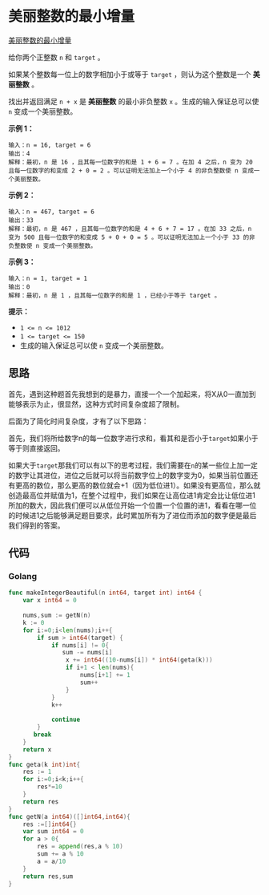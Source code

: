 # 美丽整数的最小增量

[美丽整数的最小增量](https://leetcode.cn/problems/minimum-addition-to-make-integer-beautiful/)



给你两个正整数 `n` 和 `target` 。

如果某个整数每一位上的数字相加小于或等于 `target` ，则认为这个整数是一个 **美丽整数** 。

找出并返回满足 `n + x` 是 **美丽整数** 的最小非负整数 `x` 。生成的输入保证总可以使 `n` 变成一个美丽整数。

**示例 1：**

```
输入：n = 16, target = 6
输出：4
解释：最初，n 是 16 ，且其每一位数字的和是 1 + 6 = 7 。在加 4 之后，n 变为 20 且每一位数字的和变成 2 + 0 = 2 。可以证明无法加上一个小于 4 的非负整数使 n 变成一个美丽整数。
```

**示例 2：**

```
输入：n = 467, target = 6
输出：33
解释：最初，n 是 467 ，且其每一位数字的和是 4 + 6 + 7 = 17 。在加 33 之后，n 变为 500 且每一位数字的和变成 5 + 0 + 0 = 5 。可以证明无法加上一个小于 33 的非负整数使 n 变成一个美丽整数。
```



**示例 3：**

```
输入：n = 1, target = 1
输出：0
解释：最初，n 是 1 ，且其每一位数字的和是 1 ，已经小于等于 target 。
```

**提示：**

+  `1 <= n <= 1012`
+ `1 <= target <= 150`
+ 生成的输入保证总可以使 `n` 变成一个美丽整数。





## 思路

首先，遇到这种题首先我想到的是暴力，直接一个一个加起来，将X从0一直加到能够表示为止，很显然，这种方式时间复杂度超了限制。

后面为了简化时间复杂度，才有了以下思路：

首先，我们将所给数字n的每一位数字进行求和，看其和是否小于`target`如果小于等于则直接返回。

如果大于`target`那我们可以有以下的思考过程，我们需要在`n`的某一些位上加一定的数字让其进位，进位之后就可以将当前数字位上的数字变为0，如果当前位置还有更高的数位，那么更高的数位就会+1（因为低位进1）。如果没有更高位，那么就创造最高位并赋值为1，在整个过程中，我们如果在让高位进1肯定会比让低位进1所加的数大，因此我们便可以从低位开始一个位置一个位置的进1，看看在哪一位的时候进1之后能够满足题目要求，此时累加所有为了进位而添加的数字便是最后我们得到的答案。



## 代码

### Golang

```go
func makeIntegerBeautiful(n int64, target int) int64 {
    var x int64 = 0
    
    nums,sum := getN(n)
    k := 0
    for i:=0;i<len(nums);i++{
        if sum > int64(target) {
            if nums[i] != 0{
               sum -= nums[i]
                x += int64((10-nums[i]) * int64(geta(k)))
                if i+1 < len(nums){
                    nums[i+1] += 1
                    sum++
                } 
            }
            k++
            
            continue
        }
       break
    }
    return x
}
func geta(k int)int{
    res := 1
    for i:=0;i<k;i++{
        res*=10
    }
    return res
}
func getN(a int64)([]int64,int64){
    res :=[]int64{}
    var sum int64 = 0
    for a > 0{
        res = append(res,a % 10)
        sum += a % 10
        a = a/10
    }
    return res,sum
}
```

